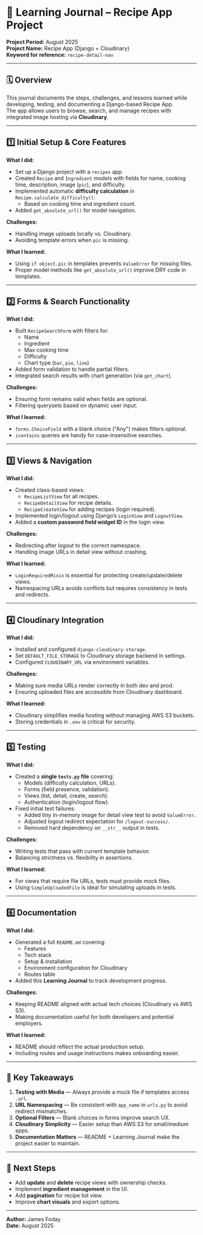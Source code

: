 # 📓 Learning Journal – Recipe App Project

**Project Period:** August 2025  
**Project Name:** Recipe App (Django + Cloudinary)  
**Keyword for reference:** `recipe-detail-nav`

---

## 🗓 Overview

This journal documents the steps, challenges, and lessons learned while developing, testing, and documenting a Django-based Recipe App.  
The app allows users to browse, search, and manage recipes with integrated image hosting via **Cloudinary**.

---

## 1️⃣ Initial Setup & Core Features

**What I did:**
- Set up a Django project with a `recipes` app.
- Created `Recipe` and `Ingredient` models with fields for name, cooking time, description, image (`pic`), and difficulty.
- Implemented automatic **difficulty calculation** in `Recipe.calculate_difficulty()`:
  - Based on cooking time and ingredient count.
- Added `get_absolute_url()` for model navigation.

**Challenges:**
- Handling image uploads locally vs. Cloudinary.
- Avoiding template errors when `pic` is missing.

**What I learned:**
- Using `if object.pic` in templates prevents `ValueError` for missing files.
- Proper model methods like `get_absolute_url()` improve DRY code in templates.

---

## 2️⃣ Forms & Search Functionality

**What I did:**
- Built `RecipeSearchForm` with filters for:
  - Name
  - Ingredient
  - Max cooking time
  - Difficulty
  - Chart type (`bar`, `pie`, `line`)
- Added form validation to handle partial filters.
- Integrated search results with chart generation (via `get_chart`).

**Challenges:**
- Ensuring form remains valid when fields are optional.
- Filtering querysets based on dynamic user input.

**What I learned:**
- `forms.ChoiceField` with a blank choice ("Any") makes filters optional.
- `icontains` queries are handy for case-insensitive searches.

---

## 3️⃣ Views & Navigation

**What I did:**
- Created class-based views:
  - `RecipeListView` for all recipes.
  - `RecipeDetailView` for recipe details.
  - `RecipeCreateView` for adding recipes (login required).
- Implemented login/logout using Django’s `LoginView` and `LogoutView`.
- Added a **custom password field widget ID** in the login view.

**Challenges:**
- Redirecting after logout to the correct namespace.
- Handling image URLs in detail view without crashing.

**What I learned:**
- `LoginRequiredMixin` is essential for protecting create/update/delete views.
- Namespacing URLs avoids conflicts but requires consistency in tests and redirects.

---

## 4️⃣ Cloudinary Integration

**What I did:**
- Installed and configured `django-cloudinary-storage`.
- Set `DEFAULT_FILE_STORAGE` to Cloudinary storage backend in settings.
- Configured `CLOUDINARY_URL` via environment variables.

**Challenges:**
- Making sure media URLs render correctly in both dev and prod.
- Ensuring uploaded files are accessible from Cloudinary dashboard.

**What I learned:**
- Cloudinary simplifies media hosting without managing AWS S3 buckets.
- Storing credentials in `.env` is critical for security.

---

## 5️⃣ Testing

**What I did:**
- Created a **single `tests.py` file** covering:
  - Models (difficulty calculation, URLs).
  - Forms (field presence, validation).
  - Views (list, detail, create, search).
  - Authentication (login/logout flow).
- Fixed initial test failures:
  - Added tiny in-memory image for detail view test to avoid `ValueError`.
  - Adjusted logout redirect expectation for `/logout-success/`.
  - Removed hard dependency on `__str__` output in tests.

**Challenges:**
- Writing tests that pass with current template behavior.
- Balancing strictness vs. flexibility in assertions.

**What I learned:**
- For views that require file URLs, tests must provide mock files.
- Using `SimpleUploadedFile` is ideal for simulating uploads in tests.

---

## 6️⃣ Documentation

**What I did:**
- Generated a full `README.md` covering:
  - Features
  - Tech stack
  - Setup & installation
  - Environment configuration for Cloudinary
  - Routes table
- Added this **Learning Journal** to track development progress.

**Challenges:**
- Keeping README aligned with actual tech choices (Cloudinary vs AWS S3).
- Making documentation useful for both developers and potential employers.

**What I learned:**
- README should reflect the actual production setup.
- Including routes and usage instructions makes onboarding easier.

---

## 🧠 Key Takeaways

1. **Testing with Media** — Always provide a mock file if templates access `.url`.
2. **URL Namespacing** — Be consistent with `app_name` in `urls.py` to avoid redirect mismatches.
3. **Optional Filters** — Blank choices in forms improve search UX.
4. **Cloudinary Simplicity** — Easier setup than AWS S3 for small/medium apps.
5. **Documentation Matters** — README + Learning Journal make the project easier to maintain.

---

## 🚀 Next Steps

- Add **update** and **delete** recipe views with ownership checks.
- Implement **ingredient management** in the UI.
- Add **pagination** for recipe list view.
- Improve **chart visuals** and export options.

---

**Author:** James Foday  
**Date:** August 2025
